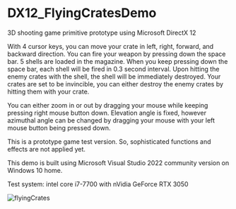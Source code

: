# DX12_FlyingCratesDemo

3D shooting game primitive prototype using Microsoft DirectX 12

With 4 cursor keys, you can move your crate in left, right, forward, and backward direction. You can fire your weapon by pressing down the space bar. 5 shells are loaded in the magazine. When you keep pressing down the space bar, each shell will be fired in 0.3 second interval. Upon hitting the enemy crates with the shell, the shell will be immediately destroyed. Your crates are set to be invincible, you can either destroy the enemy crates by hitting them with your crate.

You can either zoom in or out by dragging your mouse while keeping pressing right mouse button down. Elevation angle is fixed, however azimuthal angle can be changed by dragging your mouse with your left mouse button being pressed down.

This is a prototype game test version. So, sophisticated functions and effects are not applied yet.

This demo is built using Microsoft Visual Studio 2022 community version on Windows 10 home.

Test system: intel core i7-7700 with nVidia GeForce RTX 3050

![flyingCrates](https://github.com/eisbaer137/DX12_FlyingCratesDemo/assets/166890279/c84d5408-9495-41d4-bc07-35f4928be5f2)
